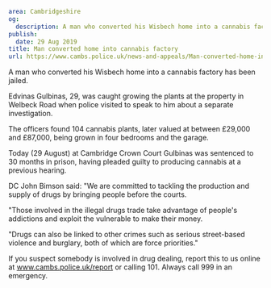 ```yaml
area: Cambridgeshire
og:
  description: A man who converted his Wisbech home into a cannabis factory has been jailed.
publish:
  date: 29 Aug 2019
title: Man converted home into cannabis factory
url: https://www.cambs.police.uk/news-and-appeals/Man-converted-home-into-cannabis-factory
```

A man who converted his Wisbech home into a cannabis factory has been jailed.

Edvinas Gulbinas, 29, was caught growing the plants at the property in Welbeck Road when police visited to speak to him about a separate investigation.

The officers found 104 cannabis plants, later valued at between £29,000 and £87,000, being grown in four bedrooms and the garage.

Today (29 August) at Cambridge Crown Court Gulbinas was sentenced to 30 months in prison, having pleaded guilty to producing cannabis at a previous hearing.

DC John Bimson said: "We are committed to tackling the production and supply of drugs by bringing people before the courts.

"Those involved in the illegal drugs trade take advantage of people's addictions and exploit the vulnerable to make their money.

"Drugs can also be linked to other crimes such as serious street-based violence and burglary, both of which are force priorities."

If you suspect somebody is involved in drug dealing, report this to us online at www.cambs.police.uk/report or calling 101. Always call 999 in an emergency.
